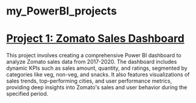 # my_PowerBI_projects

# [Project 1: Zomato Sales Dashboard](https://github.com/pradyumna-burly/zomato_sales_dashboard_using_PowerBI)

This project involves creating a comprehensive Power BI dashboard to analyze Zomato sales data from 2017-2020. The dashboard includes dynamic KPIs such as sales amount, quantity, and ratings, segmented by categories like veg, non-veg, and snacks. It also features visualizations of sales trends, top-performing cities, and user performance metrics, providing deep insights into Zomato's sales and user behavior during the specified period.

